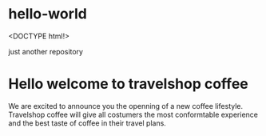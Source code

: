 # hello-world
<DOCTYPE html!>
<html>
  <head></head>
<tittle>just another repository<tittle>
  <h1>Hello welcome to travelshop coffee</h1>
We are excited to announce you the openning of a new coffee lifestyle.
Travelshop coffee will give all costumers the most conformtable experience 
and the best taste of coffee in their travel plans.
</html>
